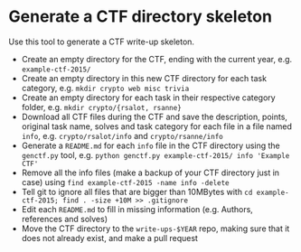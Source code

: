 # Generate a CTF directory skeleton

Use this tool to generate a CTF write-up skeleton.

* Create an empty directory for the CTF, ending with the current year, e.g. `example-ctf-2015/`
* Create an empty directory in this new CTF directory for each task category, e.g. `mkdir crypto web misc trivia`
* Create an empty directory for each task in their respective category folder, e.g. `mkdir crypto/{rsalot, rsanne}`
* Download all CTF files during the CTF and save the description, points, original task name, solves and task category for each file in a file named `info`, e.g. `crypto/rsalot/info` and `crypto/rsanne/info`
* Generate a `README.md` for each `info` file in the CTF directory using the `genctf.py` tool, e.g. `python genctf.py example-ctf-2015/ info 'Example CTF'`
* Remove all the info files (make a backup of your CTF directory just in case) using `find example-ctf-2015 -name info -delete`
* Tell git to ignore all files that are bigger than 10MBytes with `cd example-ctf-2015; find . -size +10M >> .gitignore`
* Edit each `README.md` to fill in missing information (e.g. Authors, references and solves)
* Move the CTF directory to the `write-ups-$YEAR` repo, making sure that it does not already exist, and make a pull request
